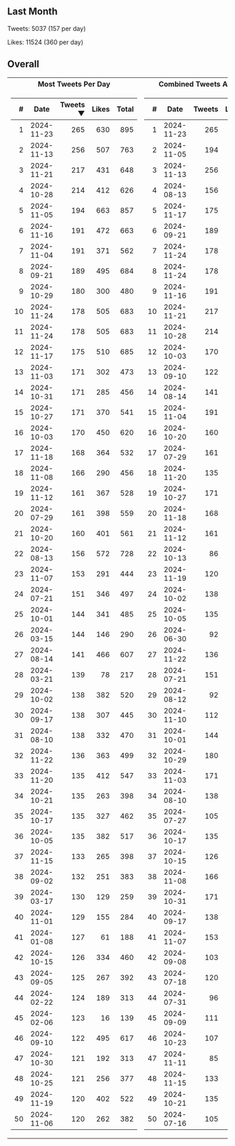 ## Last Month
Tweets: 5037 (157 per day)

Likes: 11524 (360 per day)

## Overall
<table>
<tr><th>Most Tweets Per Day</th><th>Combined Tweets And Likes</th></tr><tr><td>


|#|Date|Tweets ▼|Likes|Total|
|--:|--|--:|--:|--:|
|1|2024-11-23|265|630|895|
|2|2024-11-13|256|507|763|
|3|2024-11-21|217|431|648|
|4|2024-10-28|214|412|626|
|5|2024-11-05|194|663|857|
|6|2024-11-16|191|472|663|
|7|2024-11-04|191|371|562|
|8|2024-09-21|189|495|684|
|9|2024-10-29|180|300|480|
|10|2024-11-24|178|505|683|
|11|2024-11-24|178|505|683|
|12|2024-11-17|175|510|685|
|13|2024-11-03|171|302|473|
|14|2024-10-31|171|285|456|
|15|2024-10-27|171|370|541|
|16|2024-10-03|170|450|620|
|17|2024-11-18|168|364|532|
|18|2024-11-08|166|290|456|
|19|2024-11-12|161|367|528|
|20|2024-07-29|161|398|559|
|21|2024-10-20|160|401|561|
|22|2024-08-13|156|572|728|
|23|2024-11-07|153|291|444|
|24|2024-07-21|151|346|497|
|25|2024-10-01|144|341|485|
|26|2024-03-15|144|146|290|
|27|2024-08-14|141|466|607|
|28|2024-03-21|139|78|217|
|29|2024-10-02|138|382|520|
|30|2024-09-17|138|307|445|
|31|2024-08-10|138|332|470|
|32|2024-11-22|136|363|499|
|33|2024-11-20|135|412|547|
|34|2024-10-21|135|263|398|
|35|2024-10-17|135|327|462|
|36|2024-10-05|135|382|517|
|37|2024-11-15|133|265|398|
|38|2024-09-02|132|251|383|
|39|2024-03-17|130|129|259|
|40|2024-11-01|129|155|284|
|41|2024-01-08|127|61|188|
|42|2024-10-15|126|334|460|
|43|2024-09-05|125|267|392|
|44|2024-02-22|124|189|313|
|45|2024-02-06|123|16|139|
|46|2024-09-10|122|495|617|
|47|2024-10-30|121|192|313|
|48|2024-10-25|121|256|377|
|49|2024-11-19|120|402|522|
|50|2024-11-06|120|262|382|

</td><td>


|#|Date|Tweets|Likes|Total ▼|
|--:|--|--:|--:|--:|
|1|2024-11-23|265|630|895|
|2|2024-11-05|194|663|857|
|3|2024-11-13|256|507|763|
|4|2024-08-13|156|572|728|
|5|2024-11-17|175|510|685|
|6|2024-09-21|189|495|684|
|7|2024-11-24|178|505|683|
|8|2024-11-24|178|505|683|
|9|2024-11-16|191|472|663|
|10|2024-11-21|217|431|648|
|11|2024-10-28|214|412|626|
|12|2024-10-03|170|450|620|
|13|2024-09-10|122|495|617|
|14|2024-08-14|141|466|607|
|15|2024-11-04|191|371|562|
|16|2024-10-20|160|401|561|
|17|2024-07-29|161|398|559|
|18|2024-11-20|135|412|547|
|19|2024-10-27|171|370|541|
|20|2024-11-18|168|364|532|
|21|2024-11-12|161|367|528|
|22|2024-10-13|86|438|524|
|23|2024-11-19|120|402|522|
|24|2024-10-02|138|382|520|
|25|2024-10-05|135|382|517|
|26|2024-06-30|92|413|505|
|27|2024-11-22|136|363|499|
|28|2024-07-21|151|346|497|
|29|2024-08-12|92|404|496|
|30|2024-11-10|112|375|487|
|31|2024-10-01|144|341|485|
|32|2024-10-29|180|300|480|
|33|2024-11-03|171|302|473|
|34|2024-08-10|138|332|470|
|35|2024-07-27|105|359|464|
|36|2024-10-17|135|327|462|
|37|2024-10-15|126|334|460|
|38|2024-11-08|166|290|456|
|39|2024-10-31|171|285|456|
|40|2024-09-17|138|307|445|
|41|2024-11-07|153|291|444|
|42|2024-09-08|103|341|444|
|43|2024-07-18|120|312|432|
|44|2024-07-31|96|325|421|
|45|2024-09-09|111|304|415|
|46|2024-10-23|107|297|404|
|47|2024-11-11|85|314|399|
|48|2024-11-15|133|265|398|
|49|2024-10-21|135|263|398|
|50|2024-07-16|105|292|397|

</td><tr>
</table>

